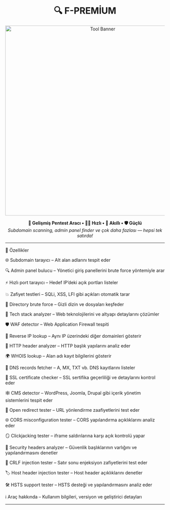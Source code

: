 <!-- Başlık ve logo -->
<h1 align="center">
  🔍 F-PREMİUM
</h1>

<p align="center">
  <img src="https://imgur.com/wVVZYEa.jpg" alt="Tool Banner" width="600"/>
</p>

<p align="center">
  <b>🔧 Gelişmiş Pentest Aracı • 👨‍💻 Hızlı • 🧠 Akıllı • 🛡️ Güçlü</b><br>
  <i>Subdomain scanning, admin panel finder ve çok daha fazlası — hepsi tek satırda!</i>
</p>

---

🚀 Özellikler

🌐 Subdomain tarayıcı – Alt alan adlarını tespit eder

🔍 Admin panel bulucu – Yönetici giriş panellerini brute force yöntemiyle arar

⚡ Hızlı port tarayıcı – Hedef IP’deki açık portları listeler

💥 Zafiyet testleri – SQLi, XSS, LFI gibi açıkları otomatik tarar

📁 Directory brute force – Gizli dizin ve dosyaları keşfeder

🧬 Tech stack analyzer – Web teknolojilerini ve altyapı detaylarını çözümler

🛡️ WAF detector – Web Application Firewall tespiti

🔁 Reverse IP lookup – Aynı IP üzerindeki diğer domainleri gösterir

🧾 HTTP header analyzer – HTTP başlık yapılarını analiz eder

🌍 WHOIS lookup – Alan adı kayıt bilgilerini gösterir

🧠 DNS records fetcher – A, MX, TXT vb. DNS kayıtlarını listeler

🔐 SSL certificate checker – SSL sertifika geçerliliği ve detaylarını kontrol eder

🕸️ CMS detector – WordPress, Joomla, Drupal gibi içerik yönetim sistemlerini tespit eder

🔀 Open redirect tester – URL yönlendirme zaafiyetlerini test eder

🌐 CORS misconfiguration tester – CORS yapılandırma açıklıklarını analiz eder

🪞 Clickjacking tester – iframe saldırılarına karşı açık kontrolü yapar

🧷 Security headers analyzer – Güvenlik başlıklarının varlığını ve yapılandırmasını denetler

📏 CRLF injection tester – Satır sonu enjeksiyon zafiyetlerini test eder

🏷️ Host header injection tester – Host header açıklıklarını denetler

🛠️ HSTS support tester – HSTS desteği ve yapılandırmasını analiz eder

ℹ️ Araç hakkında – Kullanım bilgileri, versiyon ve geliştirici detayları

---


